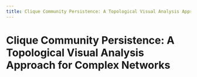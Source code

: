 ```yaml
---
title: Clique Community Persistence: A Topological Visual Analysis Approach for Complex Networks
---
```


# Clique Community Persistence: A Topological Visual Analysis Approach for Complex Networks
